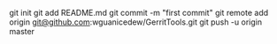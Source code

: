 git init
git add README.md
git commit -m "first commit"
git remote add origin git@github.com:wguanicedew/GerritTools.git
git push -u origin master

